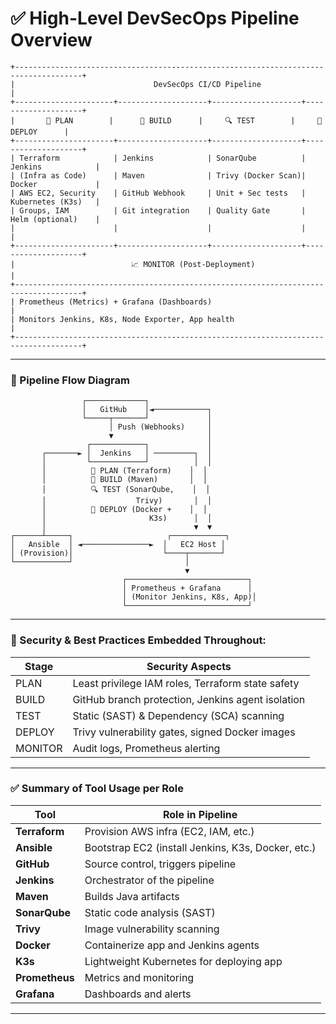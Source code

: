 # ✅ High-Level DevSecOps Pipeline Overview

```
+-------------------------------------------------------------------------------------+
|                               DevSecOps CI/CD Pipeline                             |
+----------------------+--------------------+--------------------+--------------------+
|       🧠 PLAN        |      🔧 BUILD      |     🔍 TEST        |     🚀 DEPLOY      |
+----------------------+--------------------+--------------------+--------------------+
| Terraform            | Jenkins            | SonarQube          | Jenkins            |
| (Infra as Code)      | Maven              | Trivy (Docker Scan)| Docker             |
| AWS EC2, Security    | GitHub Webhook     | Unit + Sec tests   | Kubernetes (K3s)   |
| Groups, IAM          | Git integration    | Quality Gate       | Helm (optional)    |
|                      |                    |                    |                    |
+----------------------+--------------------+--------------------+--------------------+
|                          📈 MONITOR (Post-Deployment)                             |
+-------------------------------------------------------------------------------------+
| Prometheus (Metrics) + Grafana (Dashboards)                                        |
| Monitors Jenkins, K8s, Node Exporter, App health                                  |
+-------------------------------------------------------------------------------------+
```

---

### 🔁 Pipeline Flow Diagram

```plaintext
                ┌─────────────┐
                │   GitHub    │◄────────────┐
                └─────┬───────┘             │
                      │ Push (Webhooks)     │
                      ▼                     │
                 ┌────────────┐             │
       ┌───────► │  Jenkins   │ ─────────┐  │
       │         └────────────┘          │  │
       │          🧠 PLAN (Terraform)    │  │
       │          🔧 BUILD (Maven)       │  │
       │          🔍 TEST (SonarQube,    │  │
       │                    Trivy)       │  │
       │          🚀 DEPLOY (Docker +    │  │
       │                       K3s)      │  │
       │                                 ▼  ▼
┌──────┴─────┐                     ┌────────────┐
│   Ansible  │ ◄───────────────►  │   EC2 Host │
│ (Provision)│                    └────┬───────┘
└────────────┘                         │
                                       ▼
                         ┌───────────────────────────┐
                         │ Prometheus + Grafana      │
                         │ (Monitor Jenkins, K8s, App)│
                         └───────────────────────────┘
```

---

### 🔐 Security & Best Practices Embedded Throughout:

| Stage   | Security Aspects                                  |
| ------- | ------------------------------------------------- |
| PLAN    | Least privilege IAM roles, Terraform state safety |
| BUILD   | GitHub branch protection, Jenkins agent isolation |
| TEST    | Static (SAST) & Dependency (SCA) scanning         |
| DEPLOY  | Trivy vulnerability gates, signed Docker images   |
| MONITOR | Audit logs, Prometheus alerting                   |

---

### ✅ Summary of Tool Usage per Role

| Tool           | Role in Pipeline                                   |
| -------------- | -------------------------------------------------- |
| **Terraform**  | Provision AWS infra (EC2, IAM, etc.)               |
| **Ansible**    | Bootstrap EC2 (install Jenkins, K3s, Docker, etc.) |
| **GitHub**     | Source control, triggers pipeline                  |
| **Jenkins**    | Orchestrator of the pipeline                       |
| **Maven**      | Builds Java artifacts                              |
| **SonarQube**  | Static code analysis (SAST)                        |
| **Trivy**      | Image vulnerability scanning                       |
| **Docker**     | Containerize app and Jenkins agents                |
| **K3s**        | Lightweight Kubernetes for deploying app           |
| **Prometheus** | Metrics and monitoring                             |
| **Grafana**    | Dashboards and alerts                              |

---
